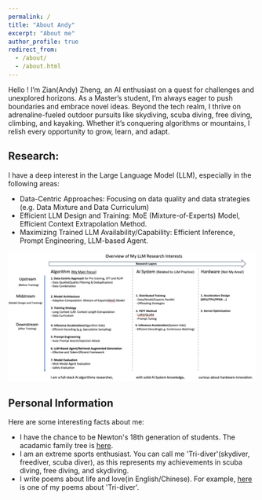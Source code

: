 ```yaml
---
permalink: /
title: "About Andy"
excerpt: "About me"
author_profile: true
redirect_from: 
  - /about/
  - /about.html
---
```

Hello ! I’m Zian(Andy) Zheng, an AI enthusiast on a quest for challenges and unexplored horizons. As a Master’s student, I’m always eager to push boundaries and embrace novel ideas. Beyond the tech realm, I thrive on adrenaline-fueled outdoor pursuits like skydiving, scuba diving, free diving, climbing, and kayaking. Whether it’s conquering algorithms or mountains, I relish every opportunity to grow, learn, and adapt. 

Research:
------
I have a deep interest in the Large Language Model (LLM), especially in the following areas:
- Data-Centric Approaches: Focusing on data quality and data strategies (e.g. Data Mixture and Data Curriculum)
- Efficient LLM Design and Training: MoE (Mixture-of-Experts) Model, Efficient Context Extrapolation Method.
- Maximizing Trained LLM Availability/Capability: Efficient Inference, Prompt Engineering, LLM-based Agent.

![Overview of My Research Interest](/images/research_interests.png)

Personal Information
------
Here are some interesting facts about me: 
- I have the chance to be Newton's 18th generation of students. The acadamic family tree is [here](/files/academic_family_tree.md).
- I am an extreme sports enthusiast. You can call me 'Tri-diver'(skydiver, freediver, scuba diver), as this represents my achievements in scuba diving, free diving, and skydiving.
- I write poems about life and love(in English/Chinese). For example, [here](/images/poem.png) is one of my poems about 'Tri-diver'.

